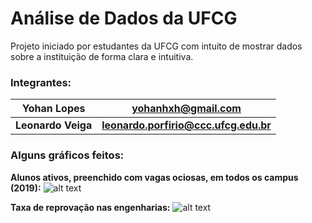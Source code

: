 # Análise de Dados da UFCG
Projeto iniciado por estudantes da UFCG com intuito de mostrar dados sobre a instituição de forma clara e intuitiva.

### Integrantes:
**Yohan Lopes** | **yohanhxh@gmail.com**
--- | ---
**Leonardo Veiga** | **leonardo.porfirio@ccc.ufcg.edu.br**

### Alguns gráficos feitos:

**Alunos ativos, preenchido com vagas ociosas, em todos os campus (2019):**
![alt text](https://i.imgur.com/IYnJ7mK.png)

**Taxa de reprovação nas engenharias:**
![alt text](https://pbs.twimg.com/media/Ecirb4EXkAAiNvz?format=png&name=large)
